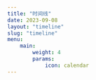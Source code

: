 ```yaml
---
title: "时间线"
date: 2023-09-08
layout: "timeline"
slug: "timeline"
menu:
    main:
        weight: 4
        params: 
            icon: calendar
---
```




